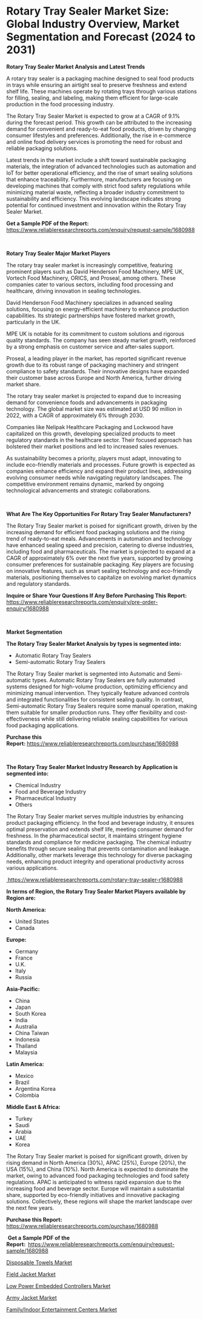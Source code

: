 <p><h1>Rotary Tray Sealer Market Size: Global Industry Overview, Market Segmentation and Forecast (2024 to 2031)</h1></p><p><strong>Rotary Tray Sealer Market Analysis and Latest Trends</strong></p>
<p><p>A rotary tray sealer is a packaging machine designed to seal food products in trays while ensuring an airtight seal to preserve freshness and extend shelf life. These machines operate by rotating trays through various stations for filling, sealing, and labeling, making them efficient for large-scale production in the food processing industry. </p><p>The Rotary Tray Sealer Market is expected to grow at a CAGR of 9.1% during the forecast period. This growth can be attributed to the increasing demand for convenient and ready-to-eat food products, driven by changing consumer lifestyles and preferences. Additionally, the rise in e-commerce and online food delivery services is promoting the need for robust and reliable packaging solutions.</p><p>Latest trends in the market include a shift toward sustainable packaging materials, the integration of advanced technologies such as automation and IoT for better operational efficiency, and the rise of smart sealing solutions that enhance traceability. Furthermore, manufacturers are focusing on developing machines that comply with strict food safety regulations while minimizing material waste, reflecting a broader industry commitment to sustainability and efficiency. This evolving landscape indicates strong potential for continued investment and innovation within the Rotary Tray Sealer Market.</p></p>
<p><strong>Get a Sample PDF of the Report:&nbsp;</strong> <a href="https://www.reliableresearchreports.com/enquiry/request-sample/1680988?utm_campaign=83&utm_medium=2&utm_source=Github&utm_content=ia&utm_term=04102024&utm_id=rotary-tray-sealer">https://www.reliableresearchreports.com/enquiry/request-sample/1680988</a></p>
<p>&nbsp;</p>
<p><strong>Rotary Tray Sealer Major Market Players</strong></p>
<p><p>The rotary tray sealer market is increasingly competitive, featuring prominent players such as David Henderson Food Machinery, MPE UK, Vortech Food Machinery, ORICS, and Proseal, among others. These companies cater to various sectors, including food processing and healthcare, driving innovation in sealing technologies.</p><p>David Henderson Food Machinery specializes in advanced sealing solutions, focusing on energy-efficient machinery to enhance production capabilities. Its strategic partnerships have fostered market growth, particularly in the UK.</p><p>MPE UK is notable for its commitment to custom solutions and rigorous quality standards. The company has seen steady market growth, reinforced by a strong emphasis on customer service and after-sales support.</p><p>Proseal, a leading player in the market, has reported significant revenue growth due to its robust range of packaging machinery and stringent compliance to safety standards. Their innovative designs have expanded their customer base across Europe and North America, further driving market share.</p><p>The rotary tray sealer market is projected to expand due to increasing demand for convenience foods and advancements in packaging technology. The global market size was estimated at USD 90 million in 2022, with a CAGR of approximately 6% through 2030. </p><p>Companies like Nelipak Healthcare Packaging and Lockwood have capitalized on this growth, developing specialized products to meet regulatory standards in the healthcare sector. Their focused approach has bolstered their market positions and led to increased sales revenues.</p><p>As sustainability becomes a priority, players must adapt, innovating to include eco-friendly materials and processes. Future growth is expected as companies enhance efficiency and expand their product lines, addressing evolving consumer needs while navigating regulatory landscapes. The competitive environment remains dynamic, marked by ongoing technological advancements and strategic collaborations.</p></p>
<p>&nbsp;</p>
<p><strong>What Are The Key Opportunities For Rotary Tray Sealer Manufacturers?</strong></p>
<p><p>The Rotary Tray Sealer market is poised for significant growth, driven by the increasing demand for efficient food packaging solutions and the rising trend of ready-to-eat meals. Advancements in automation and technology have enhanced sealing speed and precision, catering to diverse industries, including food and pharmaceuticals. The market is projected to expand at a CAGR of approximately 6% over the next five years, supported by growing consumer preferences for sustainable packaging. Key players are focusing on innovative features, such as smart sealing technology and eco-friendly materials, positioning themselves to capitalize on evolving market dynamics and regulatory standards.</p></p>
<p><strong>Inquire or Share Your Questions If Any Before Purchasing This Report:</strong> <a href="https://www.reliableresearchreports.com/enquiry/pre-order-enquiry/1680988?utm_campaign=83&utm_medium=2&utm_source=Github&utm_content=ia&utm_term=04102024&utm_id=rotary-tray-sealer">https://www.reliableresearchreports.com/enquiry/pre-order-enquiry/1680988</a></p>
<p>&nbsp;</p>
<p><strong>Market Segmentation</strong></p>
<p><strong>The Rotary Tray Sealer Market Analysis by types is segmented into:</strong></p>
<p><ul><li>Automatic Rotary Tray Sealers</li><li>Semi-automatic Rotary Tray Sealers</li></ul></p>
<p><p>The Rotary Tray Sealer market is segmented into Automatic and Semi-automatic types. Automatic Rotary Tray Sealers are fully automated systems designed for high-volume production, optimizing efficiency and minimizing manual intervention. They typically feature advanced controls and integrated functionalities for consistent sealing quality. In contrast, Semi-automatic Rotary Tray Sealers require some manual operation, making them suitable for smaller production runs. They offer flexibility and cost-effectiveness while still delivering reliable sealing capabilities for various food packaging applications.</p></p>
<p><strong>Purchase this Report:&nbsp;</strong><a href="https://www.reliableresearchreports.com/purchase/1680988?utm_campaign=83&utm_medium=2&utm_source=Github&utm_content=ia&utm_term=04102024&utm_id=rotary-tray-sealer">https://www.reliableresearchreports.com/purchase/1680988</a></p>
<p>&nbsp;</p>
<p><strong>The Rotary Tray Sealer Market Industry Research by Application is segmented into:</strong></p>
<p><ul><li>Chemical Industry</li><li>Food and Beverage Industry</li><li>Pharmaceutical Industry</li><li>Others</li></ul></p>
<p><p>The Rotary Tray Sealer market serves multiple industries by enhancing product packaging efficiency. In the food and beverage industry, it ensures optimal preservation and extends shelf life, meeting consumer demand for freshness. In the pharmaceutical sector, it maintains stringent hygiene standards and compliance for medicine packaging. The chemical industry benefits through secure sealing that prevents contamination and leakage. Additionally, other markets leverage this technology for diverse packaging needs, enhancing product integrity and operational productivity across various applications.</p></p>
<p><a href="https://www.reliableresearchreports.com/rotary-tray-sealer-r1680988?utm_campaign=83&utm_medium=2&utm_source=Github&utm_content=ia&utm_term=04102024&utm_id=rotary-tray-sealer">&nbsp;https://www.reliableresearchreports.com/rotary-tray-sealer-r1680988</a></p>
<p><strong>In terms of Region, the Rotary Tray Sealer Market Players available by Region are:</strong></p>
<p>
    <p> <strong> North America: </strong>
        <ul>
            <li>United States</li>
            <li>Canada</li>
        </ul>
        </p> 
    <p> <strong> Europe: </strong>
        <ul>
            <li>Germany</li>
            <li>France</li>
            <li>U.K.</li>
            <li>Italy</li>
            <li>Russia</li>
        </ul>
        </p> 
    <p> <strong> Asia-Pacific: </strong>
        <ul>
            <li>China</li>
            <li>Japan</li>
            <li>South Korea</li>
            <li>India</li>
            <li>Australia</li>
            <li>China Taiwan</li>
            <li>Indonesia</li>
            <li>Thailand</li>
            <li>Malaysia</li>
        </ul>
        </p> 
    <p> <strong> Latin America: </strong>
        <ul>
            <li>Mexico</li>
            <li>Brazil</li>
            <li>Argentina Korea</li>
            <li>Colombia</li>
        </ul>
        </p> 
    <p> <strong> Middle East & Africa: </strong>
        <ul>
            <li>Turkey</li>
            <li>Saudi</li>
            <li>Arabia</li>
            <li>UAE</li>
            <li>Korea</li>
        </ul>
    </p>
    </p>
<p><p>The Rotary Tray Sealer market is poised for significant growth, driven by rising demand in North America (30%), APAC (25%), Europe (20%), the USA (15%), and China (10%). North America is expected to dominate the market, owing to advanced food packaging technologies and food safety regulations. APAC is anticipated to witness rapid expansion due to the increasing food and beverage sector. Europe will maintain a substantial share, supported by eco-friendly initiatives and innovative packaging solutions. Collectively, these regions will shape the market landscape over the next few years.</p></p>
<p><strong>Purchase this Report: </strong><a href="https://www.reliableresearchreports.com/purchase/1680988?utm_campaign=83&utm_medium=2&utm_source=Github&utm_content=ia&utm_term=04102024&utm_id=rotary-tray-sealer">https://www.reliableresearchreports.com/purchase/1680988</a></p>
<p>&nbsp;<strong>Get a Sample PDF of the Report:&nbsp;&nbsp;</strong><a href="https://www.reliableresearchreports.com/enquiry/request-sample/1680988?utm_campaign=83&utm_medium=2&utm_source=Github&utm_content=ia&utm_term=04102024&utm_id=rotary-tray-sealer">https://www.reliableresearchreports.com/enquiry/request-sample/1680988</a></p>
<p><strong></strong></p>
<p><p><a href="https://github.com/ArmelaOsmani586/Market-Research-Report-List-1/blob/main/disposable-towels-market.md?utm_campaign=83&utm_medium=2&utm_source=Github&utm_content=ia&utm_term=04102024&utm_id=rotary-tray-sealer">Disposable Towels Market</a></p><p><a href="https://www.linkedin.com/pulse/navigating-field-jacket-market-expert-analysis-forecast-period-nr7pc?utm_campaign=83&utm_medium=2&utm_source=Github&utm_content=ia&utm_term=04102024&utm_id=rotary-tray-sealer">Field Jacket Market</a></p><p><a href="https://issuu.com/reportprime-2/docs/low-power-embedded-controllers-mark_3c7901efefbbd3?utm_campaign=83&utm_medium=2&utm_source=Github&utm_content=ia&utm_term=04102024&utm_id=rotary-tray-sealer">Low Power Embedded Controllers Market</a></p><p><a href="https://www.linkedin.com/pulse/army-jacket-market-evolution-global-trends-regional-dynamics-bkxbc?utm_campaign=83&utm_medium=2&utm_source=Github&utm_content=ia&utm_term=04102024&utm_id=rotary-tray-sealer">Army Jacket Market</a></p><p><a href="https://github.com/MatthewHernandez403/Market-Research-Report-List-1/blob/main/familyindoor-entertainment-centers-market.md?utm_campaign=83&utm_medium=2&utm_source=Github&utm_content=ia&utm_term=04102024&utm_id=rotary-tray-sealer">Family/Indoor Entertainment Centers Market</a></p></p>